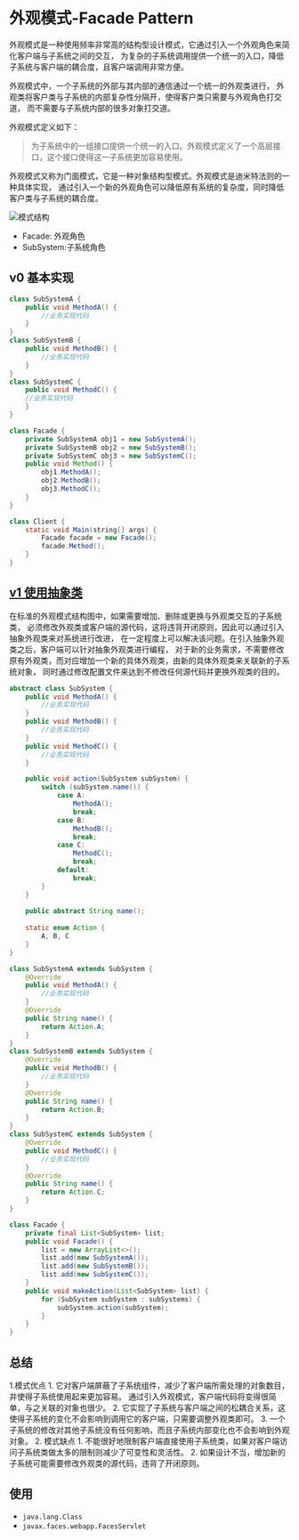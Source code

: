 # 外观模式-Facade Pattern

外观模式是一种使用频率非常高的结构型设计模式，它通过引入一个外观角色来简化客户端与子系统之间的交互，
为复杂的子系统调用提供一个统一的入口，降低子系统与客户端的耦合度，且客户端调用非常方便。

外观模式中，一个子系统的外部与其内部的通信通过一个统一的外观类进行，
外观类将客户类与子系统的内部复杂性分隔开，使得客户类只需要与外观角色打交道，
而不需要与子系统内部的很多对象打交道。

外观模式定义如下： 

> 为子系统中的一组接口提供一个统一的入口。外观模式定义了一个高层接口，这个接口使得这一子系统更加容易使用。

外观模式又称为门面模式，它是一种对象结构型模式。外观模式是迪米特法则的一种具体实现，
通过引入一个新的外观角色可以降低原有系统的复杂度，同时降低客户类与子系统的耦合度。

![模式结构](https://design-patterns.readthedocs.io/zh_CN/latest/_images/Facade.jpg)

- Facade: 外观角色
- SubSystem:子系统角色

## v0 基本实现

```java
class SubSystemA {
    public void MethodA() {
		//业务实现代码
	}
}
class SubSystemB {
	public void MethodB() {
		//业务实现代码
	}
}
class SubSystemC {
	public void MethodC() {
	//业务实现代码
	}
}

class Facade {
    private SubSystemA obj1 = new SubSystemA();
    private SubSystemB obj2 = new SubSystemB();
    private SubSystemC obj3 = new SubSystemC();
    public void Method() {
        obj1.MethodA();
        obj2.MethodB();
        obj3.MethodC();
    }
}

class Client {
    static void Main(string[] args) {
        Facade facade = new Facade();
        facade.Method();
    }
}
```

## [v1 使用抽象类](v1)

在标准的外观模式结构图中，如果需要增加、删除或更换与外观类交互的子系统类，
必须修改外观类或客户端的源代码，这将违背开闭原则，因此可以通过引入抽象外观类来对系统进行改进，
在一定程度上可以解决该问题。在引入抽象外观类之后，客户端可以针对抽象外观类进行编程，
对于新的业务需求，不需要修改原有外观类，而对应增加一个新的具体外观类，由新的具体外观类来关联新的子系统对象，
同时通过修改配置文件来达到不修改任何源代码并更换外观类的目的。

```java
abstract class SubSystem {
    public void MethodA() {
		//业务实现代码
	}
	public void MethodB() {
        //业务实现代码
    }
    public void MethodC() {
        //业务实现代码
    }

    public void action(SubSystem subSystem) {
        switch (subSystem.name()) {
            case A:
                MethodA();
                break;
            case B:
                MethodB();
                break;
            case C:
                MethodC();
                break;
            default:
                break;
        }
    }
    
    public abstract String name();
    
    static enum Action {
        A, B, C
    }
}

class SubSystemA extends SubSystem {
    @Override
    public void MethodA() {
		//业务实现代码
	}
	@Override
    public String name() {
        return Action.A;
    }
}
class SubSystemB extends SubSystem {
    @Override
	public void MethodB() {
		//业务实现代码
	}
	@Override
	public String name() {
		return Action.B;
	}
}
class SubSystemC extends SubSystem {
    @Override
	public void MethodC() {
        //业务实现代码
    }
    @Override
    public String name() {
        return Action.C;
    }
}

class Facade {
    private final List<SubSystem> list;
    public void Facade() {
        list = new ArrayList<>();
        list.add(new SubSystemA());
        list.add(new SubSystemB());
        list.add(new SubSystemC());
    }
    public void makeAction(List<SubSystem> list) {
        for (SubSystem subSystem : subSystems) {
            subSystem.action(subSystem);
        }
    }
}

```

## 总结

1.模式优点
    1. 它对客户端屏蔽了子系统组件，减少了客户端所需处理的对象数目，并使得子系统使用起来更加容易。
    通过引入外观模式，客户端代码将变得很简单，与之关联的对象也很少。
    2. 它实现了子系统与客户端之间的松耦合关系，这使得子系统的变化不会影响到调用它的客户端，只需要调整外观类即可。
    3. 一个子系统的修改对其他子系统没有任何影响，而且子系统内部变化也不会影响到外观对象。
2. 模式缺点
    1. 不能很好地限制客户端直接使用子系统类，如果对客户端访问子系统类做太多的限制则减少了可变性和灵活性。
    2. 如果设计不当，增加新的子系统可能需要修改外观类的源代码，违背了开闭原则。

## 使用

- `java.lang.Class`
- `javax.faces.webapp.FacesServlet`